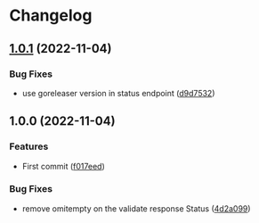 # Changelog

## [1.0.1](https://github.com/glebiller/dns-lookup-server/compare/v1.0.0...v1.0.1) (2022-11-04)


### Bug Fixes

* use goreleaser version in status endpoint ([d9d7532](https://github.com/glebiller/dns-lookup-server/commit/d9d75322e0b641d9da85b73a48a8bd9efd7c4ec7))

## 1.0.0 (2022-11-04)


### Features

* First commit ([f017eed](https://github.com/glebiller/dns-lookup-server/commit/f017eed7aa420af10aebc69ed0a80ccdb8e1ae10))


### Bug Fixes

* remove omitempty on the validate response Status ([4d2a099](https://github.com/glebiller/dns-lookup-server/commit/4d2a099e801445c96da42029a18daf8b0ab63c41))
